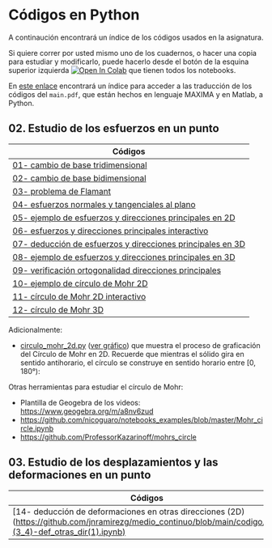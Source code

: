# Códigos en Python

A continaución encontrará un índice de los códigos usados en la asignatura.

Si quiere correr por usted mismo uno de los cuadernos, o hacer una copia para estudiar y modificarlo, puede hacerlo desde el botón de la esquina superior izquierda <a href="https://colab.research.google.com/?hl=es" target="_parent"><img src="https://colab.research.google.com/assets/colab-badge.svg" alt="Open In Colab"/></a> que tienen todos los notebooks.

En [este enlace](https://github.com/jnramirezg/medio_continuo/tree/main/codigo) encontrará un índice para acceder a las traducción de los códigos del ```main.pdf```, que están hechos en lenguaje MAXIMA y en Matlab, a Python.

## 02. Estudio de los esfuerzos en un punto
| Códigos                                                                             | 
|---                                                                                  |                                       
|[01- cambio de base tridimensional](https://github.com/jnramirezg/medio_continuo/blob/main/codigo/01-(2_6_1)-cambio_base_tri.ipynb)|
|[02- cambio de base bidimensional](https://github.com/jnramirezg/medio_continuo/blob/main/codigo/02-(2_6_2)-cambio_base_bi.ipynb)|
|[03- problema de Flamant](https://github.com/jnramirezg/medio_continuo/blob/main/codigo/03-(2_6_2)-problema_flamant.ipynb)|
|[04- esfuerzos normales y tangenciales al plano](https://github.com/jnramirezg/medio_continuo/blob/main/codigo/04-(2_7)-tan_nor_plano.ipynb)|
|[05- ejemplo de esfuerzos y direcciones principales en 2D](https://github.com/jnramirezg/medio_continuo/blob/main/codigo/05-(2_8_1)-ejemplo_1.ipynb)|
|[06- esfuerzos y direcciones principales interactivo](https://github.com/jnramirezg/medio_continuo/blob/main/codigo/06-esf_dir_pples_interactivo.ipynb)|
|[07- deducción de esfuerzos y direcciones principales en 3D](https://github.com/jnramirezg/medio_continuo/blob/main/codigo/07-(2_8_2)-tens_dir_princ_3d.ipynb)|
|[08- ejemplo de esfuerzos y direcciones principales en 3D](https://github.com/jnramirezg/medio_continuo/blob/main/codigo/08-(2_8_2)-ejemplo_1.ipynb)|
|[09- verificación ortogonalidad direcciones principales](https://github.com/jnramirezg/medio_continuo/blob/main/codigo/09-(2_8_4)_ortogonalidad_dir_pples.ipynb)|
|[10- ejemplo de círculo de Mohr 2D](https://github.com/jnramirezg/medio_continuo/blob/main/codigo/10-(2_9_4)-ejemplo_circulo_mohr_2d.ipynb)|
|[11- círculo de Mohr 2D interactivo](https://github.com/jnramirezg/medio_continuo/blob/main/codigo/11-circulo_mohr_2d_interactivo.ipynb)|
|[12- círculo de Mohr 3D](https://github.com/jnramirezg/medio_continuo/blob/main/codigo/12-(2_9_7)-circulo_mohr_3d.ipynb)|

Adicionalmente: 
- [circulo_mohr_2d.py](https://github.com/jnramirezg/mecanica_de_solidos_un/blob/main/codigos/cap_02/circulo_mohr_2d.py) ([ver gráfico](https://github.com/jnramirezg/mecanica_de_solidos_un/blob/main/codigos/cap_02/mygif.gif)) que muestra el proceso de graficación del Círculo de Mohr en 2D. Recuerde que mientras el sólido gira en sentido antihorario, el círculo se construye en sentido horario entre [0, 180°):

Otras herramientas para estudiar el círculo de Mohr:
- Plantilla de Geogebra de los videos: <https://www.geogebra.org/m/a8nv6zud>
- <https://github.com/nicoguaro/notebooks_examples/blob/master/Mohr_circle.ipynb>
- <https://github.com/ProfessorKazarinoff/mohrs_circle>


## 03. Estudio de los desplazamientos y las deformaciones en un punto
| Códigos                                                                             | 
|---                                                                                  |       
|[14- deducción de deformaciones en otras direcciones (2D)(https://github.com/jnramirezg/medio_continuo/blob/main/codigo/14-(3_4)-def_otras_dir(1).ipynb)|

